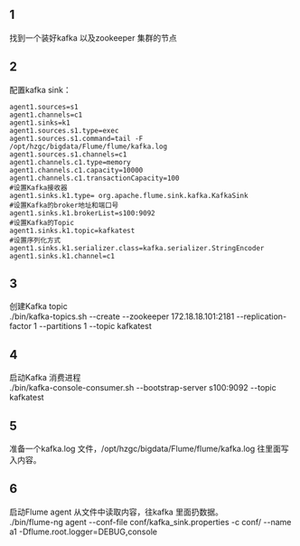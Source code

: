 ## 1
找到一个装好kafka 以及zookeeper 集群的节点
## 2 
配置kafka sink：
```
agent1.sources=s1
agent1.channels=c1
agent1.sinks=k1
agent1.sources.s1.type=exec
agent1.sources.s1.command=tail -F /opt/hzgc/bigdata/Flume/flume/kafka.log
agent1.sources.s1.channels=c1
agent1.channels.c1.type=memory
agent1.channels.c1.capacity=10000
agent1.channels.c1.transactionCapacity=100
#设置Kafka接收器
agent1.sinks.k1.type= org.apache.flume.sink.kafka.KafkaSink
#设置Kafka的broker地址和端口号
agent1.sinks.k1.brokerList=s100:9092
#设置Kafka的Topic
agent1.sinks.k1.topic=kafkatest
#设置序列化方式
agent1.sinks.k1.serializer.class=kafka.serializer.StringEncoder
agent1.sinks.k1.channel=c1
```

## 3  
创建Kafka topic  
./bin/kafka-topics.sh --create --zookeeper 172.18.18.101:2181 --replication-factor 1 --partitions 1 --topic kafkatest

## 4 
启动Kafka 消费进程  
./bin/kafka-console-consumer.sh --bootstrap-server s100:9092 --topic kafkatest


## 5 
准备一个kafka.log 文件，/opt/hzgc/bigdata/Flume/flume/kafka.log 往里面写入内容。 
 
## 6
启动Flume agent 从文件中读取内容，往kafka 里面扔数据。  
./bin/flume-ng agent  --conf-file conf/kafka_sink.properties -c conf/ --name a1 -Dflume.root.logger=DEBUG,console

